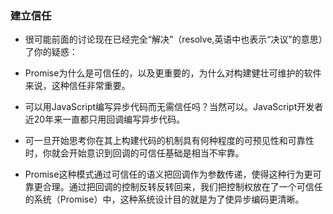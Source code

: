 ### 建立信任
* 很可能前面的讨论现在已经完全“解决”（resolve,英语中也表示“决议”的意思）了你的疑惑：
* Promise为什么是可信任的，以及更重要的，为什么对构建健壮可维护的软件来说，这种信任非常重要。


* 可以用JavaScript编写异步代码而无需信任吗？当然可以。JavaScript开发者近20年来一直都只用回调编写异步代码。


* 可一旦开始思考你在其上构建代码的机制具有何种程度的可预见性和可靠性时，你就会开始意识到回调的可信任基础是相当不牢靠。


* Promise这种模式通过可信任的语义把回调作为参数传递，使得这种行为更可靠更合理。通过把回调的控制反转反转回来，我们把控制权放在了一个可信任的系统（Promise）中，这种系统设计目的就是为了使异步编码更清晰。